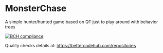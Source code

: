 # MonsterChase
A simple hunter/hunted game based on QT just to play around with behavior trees

[![BCH compliance](https://bettercodehub.com/edge/badge/anravalli/MonsterChase?branch=master)](https://bettercodehub.com/)

Quality checks details at: https://bettercodehub.com/repositories
